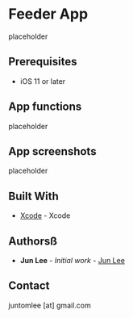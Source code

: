 # Feeder App

placeholder

## Prerequisites

- iOS 11 or later


## App functions
placeholder

## App screenshots
placeholder

## Built With

* [Xcode](https://developer.apple.com/xcode/) - Xcode


## Authorsß

* **Jun Lee** - *Initial work* - [Jun Lee](https://github.com/juntomlee)

## Contact
juntomlee [at] gmail.com

